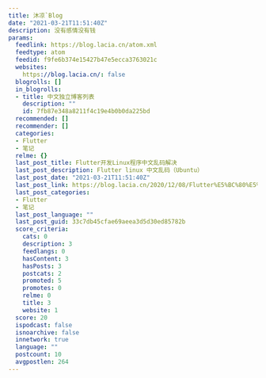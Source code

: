 ```yaml
---
title: 沐凉`Blog
date: "2021-03-21T11:51:40Z"
description: 没有感情没有钱
params:
  feedlink: https://blog.lacia.cn/atom.xml
  feedtype: atom
  feedid: f9fe6b374e15427b47e5ecca3763021c
  websites:
    https://blog.lacia.cn/: false
  blogrolls: []
  in_blogrolls:
  - title: 中文独立博客列表
    description: ""
    id: 7fb87e348a8211f4c19e4b0b0da225bd
  recommended: []
  recommender: []
  categories:
  - Flutter
  - 笔记
  relme: {}
  last_post_title: Flutter开发Linux程序中文乱码解决
  last_post_description: Flutter linux 中文乱码（Ubuntu）
  last_post_date: "2021-03-21T11:51:40Z"
  last_post_link: https://blog.lacia.cn/2020/12/08/Flutter%E5%BC%80%E5%8F%91Linux%E7%A8%8B%E5%BA%8F%E4%B8%AD%E6%96%87%E4%B9%B1%E7%A0%81%E8%A7%A3%E5%86%B3/
  last_post_categories:
  - Flutter
  - 笔记
  last_post_language: ""
  last_post_guid: 33c7db45cfae69aeea3d5d30ed85782b
  score_criteria:
    cats: 0
    description: 3
    feedlangs: 0
    hasContent: 3
    hasPosts: 3
    postcats: 2
    promoted: 5
    promotes: 0
    relme: 0
    title: 3
    website: 1
  score: 20
  ispodcast: false
  isnoarchive: false
  innetwork: true
  language: ""
  postcount: 10
  avgpostlen: 264
---
```

